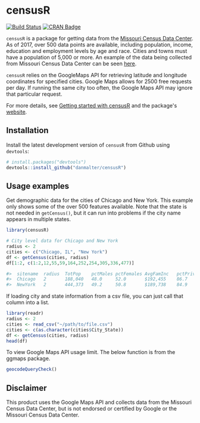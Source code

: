 # censusR

[![Build Status]()]() [![CRAN Badge]()]()

`censusR` is a package for getting data from the [Missouri Census Data Center](http://mcdc.missouri.edu/). As of 2017, over 500 data points are available, including population, income, education and employment levels by age and race.  Cities and towns must have a population of 5,000 or more.  An example of the data being collected from Missouri Census Data Center can be seen [here](http://mcdc.missouri.edu/cgi-bin/broker?_PROGRAM=websas.caps10acsb.sas&SERVICE=appdev&sitename=Chicago,IL&longitude=-87.6297982&latitude=41.8781136&radii=2&dprofile=on&eprofile=on&sprofile=on&hprofile=on&cntypops=on&printdetail=on&_debug=).

`censusR` relies on the GoogleMaps API for retrieving latitude and longitude coordinates for specified cities.  Google Maps allows for 2500 free requests per day.  If running the same city too often, the Google Maps API may ignore that particular request.

For more details, see [Getting started with censusR]() and the package's [website]().

## Installation

Install the latest development version of `censusR` from Github using `devtools`:
  ```R
# install.packages("devtools")
devtools::install_github("danmalter/censusR")
```


## Usage examples

Get demographic data for the cities of Chicago and New York. This example only shows some of the over 500 features available.  Note that the state is not needed in `getCensus()`, but it can run into problems if the city name appears in multiple states.

```R
library(censusR)

# City level data for Chicago and New York
radius <- 2
cities <- c("Chicago, IL", "New York")
df <- getCensus(cities, radius)
df[1:2, c(1:2,12,55,59,164,252,254,305,336,477)]

#>  sitename  radius  TotPop    pctMales pctFemales AvgFamInc   pctPrivWageWorkers  pctGovWorkers pctMarried pctBachelors MedianHValue
#>  Chicago   2       188,040   48.0     52.0       $192,455    86.7                9.0           35.3       38.9         $430,285
#>  NewYork   2       444,373   49.2     50.8       $189,738    84.9                7.2           35.5       36.4         $1009199
```

If loading city and state information from a csv file, you can just call that column into a list.

```R
library(readr)
radius <- 2
cities <- read_csv("~/path/to/file.csv")
cities <- c(as.character(cities$City_State))
df <- getCensus(cities, radius)
head(df)
```

To view Google Maps API usage limit. The below function is from the ggmaps package.

```R
geocodeQueryCheck() 
```

## Disclaimer
This product uses the Google Maps API and collects data from the Missouri Census Data Center, but is not endorsed or certified by Google or the Missouri Census Data Center.
